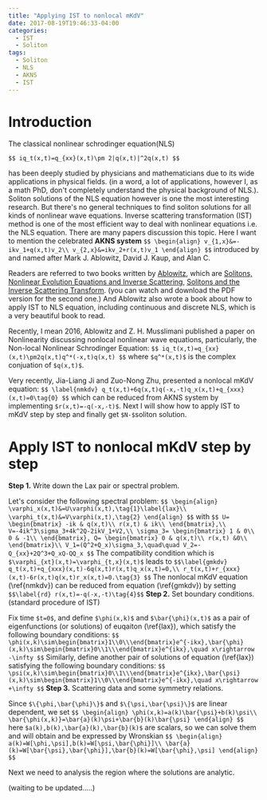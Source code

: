 ```yaml
---
title: "Applying IST to nonlocal mKdV"
date: 2017-08-19T19:46:33-04:00
categories:
  - IST
  - Soliton
tags:
  - Soliton
  - NLS
  - AKNS
  - IST
---
```

# Introduction
The classical nonlinear schrodinger equation(NLS)


`$$
iq_t(x,t)=q_{xx}(x,t)\pm 2|q(x,t)|^2q(x,t)
$$`

has been deeply studied by physicians and mathematicians due to its wide applications in physical fields. (in a word, a lot of applications, however I, as a math PhD, don't completely understand the physical background of NLS.). Soliton solutions of the NLS equation however is one the most interesting research. But there's no general techniques to find soliton solutions for all kinds of nonlinear wave equations. Inverse scattering transformation (IST) method is one of the most efficient way to deal with nonlinear equations i.e. the NLS equation. There are many papers discussion this topic. Here I want to mention the celebrated **AKNS system**
`$$
\begin{align}
v_{1,x}&=-ikv_1+q(x,t)v_2\\
v_{2,x}&=ikv_2+r(x,t)v_1
\end{align}
$$`
introduced by and named after Mark J. Ablowitz, David J. Kaup, and Alan C.

Readers are referred to two books written by [Ablowitz](https://sites.google.com/site/ablowitz/), which are [Solitons, Nonlinear  Evolution Equations  and Inverse Scattering](https://www.amazon.com/Nonlinear-Evolution-Equations-Scattering-Mathematical/dp/0521387302), [Solitons  and  the  Inverse  Scattering Transform](http://www.umbc.edu/photonics/Menyuk/Zweck/Ablowitz-Segur_1981.pdf). (you can watch and download the PDF version for the second one.) And Ablowitz also wrote a book about how to apply IST to NLS equation, including continuous and discrete NLS, which is a very beautiful book to read.

Recently, I mean 2016, Ablowitz and Z. H. Musslimani published a paper on Nonlinearity discussing nonlocal nonlinear wave equations, particularly, the Non-local Nonlinear Schrodinger Equation:
`$$
iq_t(x,t)=q_{xx}(x,t)\pm2q(x,t)q^*(-x,t)q(x,t)
$$`
where `$q^*(x,t)$` is the complex conjuation of `$q(x,t)$`.

Very recently, Jia-Liang Ji and Zuo-Nong Zhu, presented a nonlocal mKdV equation:
`$$
\label{nmkdv}
q_t(x,t)+6q(x,t)q(-x,-t)q_x(x,t)+q_{xxx}(x,t)=0\tag{0}
$$`
which can be reduced from AKNS system by implementing `$r(x,t)=-q(-x,-t)$`.
Next I will show how to apply IST to mKdV step by step and finally get `$N-$`soliton solution.

# Apply IST to nonlocal mKdV step by step
**Step 1.** Write down the Lax pair or spectral problem.

Let's consider the following spectral problem:
`$$
\begin{align}
\varphi_x(x,t)&=U\varphi(x,t),\tag{1}\label{lax}\\
\varphi_t(x,t)&=V\varphi(x,t),\tag{2}
\end{align}
$$`
with
`$$
U=
\begin{bmatrix}
-ik & q(x,t)\\
r(x,t) & ik\\
\end{bmatrix},\\
V=-4ik^3\sigma_3+4k^2Q-2ikV_1+V2,\\
\sigma_3=
\begin{bmatrix}
1 & 0\\
0 & -1\\
\end{bmatrix},
Q=
\begin{bmatrix}
0 & q(x,t)\\
r(x,t) &0\\
\end{bmatrix}\\
V_1=(Q^2+Q_x)\sigma_3,\quad\quad V_2=-Q_{xx}+2Q^3+Q_xQ-QQ_x
$$`
The compatibility condition which is `$\varphi_{xt}(x,t)=\varphi_{t,x}(x,t)$` leads to
`$$\label{gmkdv}
q_t(x,t)+q_{xxx}(x,t)-6q(x,t)r(x,t)q_x(x,t)=0,\\
r_t(x,t)+r_{xxx}(x,t)-6r(x,t)q(x,t)r_x(x,t)=0.\tag{3}
$$`
The nonlocal mKdV equation (\ref{nmkdv}) can be reduced from equation (\ref{gmkdv}) by setting `$$\label{rd} r(x,t)=-q(-x,-t)\tag{4}$$`
**Step 2.** Set boundary conditions.(standard procedure of IST)

Fix time `$t=0$`, and define `$\phi(x,k)$` and `$\bar{\phi}(x,t)$` as a pair of eigenfunctions (or solutions) of euqaiton (\ref{lax}), which satisfy the following boundary conditions:
`$$
\phi(x,k)\sim\begin{bmatrix}1\\0\\\end{bmatrix}e^{-ikx},\bar{\phi}(x,k)\sim\begin{bmatrix}0\\1\\\end{bmatrix}e^{ikx},\quad x\rightarrow -\infty
$$`
Similarly, define another pair of solutions of equation (\ref{lax}) satisfying the following boundary conditions:
`$$
\psi(x,k)\sim\begin{bmatrix}0\\1\\\end{bmatrix}e^{ikx},\bar{\psi}(x,k)\sim\begin{bmatrix}1\\0\\\end{bmatrix}e^{-ikx},\quad x\rightarrow +\infty
$$`
**Step 3.** Scattering data and some symmetry relations.

Since `$\{\phi,\bar{\phi}\}$` and `$\{\psi,\bar{\psi}\}$` are linear dependent, we set
`$$
\begin{align}
\phi(x,k)=a(k)\bar{\psi}+b(k)\psi\\
\bar{\phi(x,k)}=\bar{a}(k)\psi+\bar{b}(k)\bar{\psi}
\end{align}
$$`
here `$a(k),b(k),\bar{a}(k),\bar{b}(k)$` are scalars, so we can solve them and will obtain and be expressed by Wronskian
`$$
\begin{align}
a(k)=W[\phi,\psi],b(k)=W[\psi,\bar{\phi}]\\
\bar{a}(k)=W[\bar{\psi},\bar{\phi}],\bar{b}(k)=W[\bar{\phi},\psi]
\end{align}
$$`

Next we need to analysis the region where the solutions are analytic.

(waiting to be updated.....)
